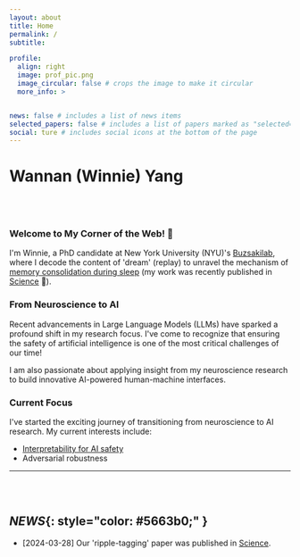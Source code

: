 ```yaml
---
layout: about
title: Home
permalink: /
subtitle: 

profile:
  align: right
  image: prof_pic.png
  image_circular: false # crops the image to make it circular
  more_info: >


news: false # includes a list of news items
selected_papers: false # includes a list of papers marked as "selected={true}"
social: ture # includes social icons at the bottom of the page
---
```

# Wannan (Winnie) Yang
\
&nbsp;

###  Welcome to My Corner of the Web! 👋

I'm Winnie, a PhD candidate at New York University (NYU)'s [Buzsakilab](https://buzsakilab.com/wp/publications/),
where I decode the content of 'dream' (replay) to unravel the mechanism of
[memory consolidation during sleep](https://winnieyangwannan.github.io/RippleTagging/) (my work was recently published in
[Science](https://www.science.org/doi/10.1126/science.adk8261) 🥳).

### From Neuroscience to AI
Recent advancements in Large Language Models (LLMs) have sparked a profound shift in
my research focus. I've come to recognize that ensuring the safety of artificial intelligence is one of the most critical
challenges of our time!

I am also passionate about applying insight from my neuroscience research to build innovative AI-powered human-machine interfaces.

 

### Current Focus
I've started the exciting journey of transitioning from neuroscience to AI research. My current interests include:

- [Interpretability for AI safety](https://winnieyangwannan.github.io/LLM_Deception/) 
- Adversarial robustness

---
\
&nbsp;
&nbsp;
&nbsp;
&nbsp;
## *NEWS*{: style="color: #5663b0;" }

- [2024-03-28] Our 'ripple-tagging' paper was published in [Science](https://www.science.org/doi/10.1126/science.adk8261). 


